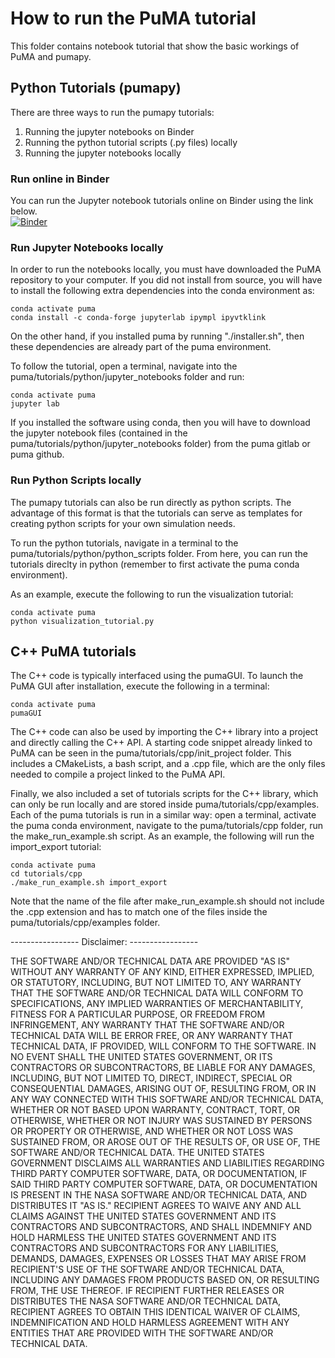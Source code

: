 # How to run the PuMA tutorial
This folder contains notebook tutorial that show the basic workings of PuMA and pumapy. 

## Python Tutorials (pumapy)
There are three ways to run the pumapy tutorials: 
1. Running the jupyter notebooks on Binder
1. Running the python tutorial scripts (.py files) locally
1. Running the jupyter notebooks locally


### Run online in Binder
You can run the Jupyter notebook tutorials online on Binder using the link below.  
[![Binder](https://mybinder.org/badge_logo.svg)](https://mybinder.org/v2/gh/fsemerar/puma-tutorials/main)


### Run Jupyter Notebooks locally
In order to run the notebooks locally, you must have downloaded the PuMA repository to your computer. 
If you did not install from source, you will have to install the following extra dependencies into the conda environment as: 

    conda activate puma
    conda install -c conda-forge jupyterlab ipympl ipyvtklink

On the other hand, if you installed puma by running "./installer.sh", then these dependencies are already part of the puma environment. 

To follow the tutorial, open a terminal, navigate into the puma/tutorials/python/jupyter_notebooks folder and run:

    conda activate puma
    jupyter lab
    
If you installed the software using conda, then you will have to download the jupyter notebook files
(contained in the puma/tutorials/python/jupyter_notebooks folder) from the puma gitlab or puma github. 


### Run Python Scripts locally
The pumapy tutorials can also be run directly as python scripts. The advantage of this format is that the tutorials can 
serve as templates for creating python scripts for your own simulation needs. 

To run the python tutorials, navigate in a terminal to the puma/tutorials/python/python_scripts folder. 
From here, you can run the tutorials direclty in python (remember to first activate the puma conda environment). 

As an example, execute the following to run the visualization tutorial: 

    conda activate puma
    python visualization_tutorial.py


## C++ PuMA tutorials
The C++ code is typically interfaced using the pumaGUI. To launch the PuMA GUI after installation, 
execute the following in a terminal: 

    conda activate puma
    pumaGUI
    
The C++ code can also be used by importing the C++ library into a project and directly calling the C++ API. 
A starting code snippet already linked to PuMA can be seen in the puma/tutorials/cpp/init_project folder. 
This includes a CMakeLists, a bash script, and a .cpp file, which are the only files needed to compile a project 
linked to the PuMA API. 

Finally, we also included a set of tutorials scripts for the C++ library, which can only be run locally and 
are stored inside puma/tutorials/cpp/examples.
Each of the puma tutorials is run in a similar way: open a terminal, activate the puma conda environment, navigate 
to the puma/tutorials/cpp folder, run the make_run_example.sh script. 
As an example, the following will run the import_export tutorial: 

    conda activate puma
    cd tutorials/cpp
    ./make_run_example.sh import_export

Note that the name of the file after make_run_example.sh should not include the .cpp extension and has to match one of 
the files inside the puma/tutorials/cpp/examples folder.


----------------- Disclaimer: -----------------

THE SOFTWARE AND/OR TECHNICAL DATA ARE PROVIDED "AS IS" WITHOUT ANY WARRANTY OF ANY KIND, EITHER EXPRESSED, IMPLIED, OR STATUTORY, INCLUDING, BUT NOT LIMITED TO, ANY WARRANTY THAT THE SOFTWARE AND/OR TECHNICAL DATA WILL CONFORM TO  SPECIFICATIONS, ANY IMPLIED WARRANTIES OF MERCHANTABILITY, FITNESS FOR A PARTICULAR PURPOSE, OR FREEDOM FROM  INFRINGEMENT, ANY WARRANTY THAT THE SOFTWARE AND/OR TECHNICAL DATA WILL BE ERROR FREE, OR ANY WARRANTY THAT  TECHNICAL DATA, IF PROVIDED, WILL CONFORM TO THE SOFTWARE.  IN NO EVENT SHALL THE UNITED STATES GOVERNMENT, OR ITS  CONTRACTORS OR SUBCONTRACTORS, BE LIABLE FOR ANY DAMAGES, INCLUDING, BUT NOT LIMITED TO, DIRECT, INDIRECT, SPECIAL OR  CONSEQUENTIAL DAMAGES, ARISING OUT OF, RESULTING FROM, OR IN ANY WAY CONNECTED WITH THIS SOFTWARE AND/OR TECHNICAL DATA, WHETHER OR NOT BASED UPON WARRANTY, CONTRACT, TORT, OR OTHERWISE, WHETHER OR NOT INJURY WAS SUSTAINED BY PERSONS OR  PROPERTY OR OTHERWISE, AND WHETHER OR NOT LOSS WAS SUSTAINED FROM, OR AROSE OUT OF THE RESULTS OF, OR USE OF, THE SOFTWARE AND/OR TECHNICAL DATA.
THE UNITED STATES GOVERNMENT DISCLAIMS ALL WARRANTIES AND LIABILITIES REGARDING THIRD PARTY COMPUTER SOFTWARE,  DATA, OR DOCUMENTATION, IF  SAID THIRD PARTY COMPUTER SOFTWARE, DATA, OR DOCUMENTATION IS PRESENT IN THE NASA SOFTWARE  AND/OR TECHNICAL DATA, AND DISTRIBUTES IT "AS IS."
RECIPIENT AGREES TO WAIVE ANY AND ALL CLAIMS AGAINST THE UNITED STATES GOVERNMENT AND ITS CONTRACTORS AND  SUBCONTRACTORS, AND SHALL INDEMNIFY AND HOLD HARMLESS THE UNITED STATES GOVERNMENT AND ITS CONTRACTORS AND  SUBCONTRACTORS FOR ANY LIABILITIES, DEMANDS, DAMAGES, EXPENSES OR LOSSES THAT MAY ARISE FROM RECIPIENT'S USE OF THE SOFTWARE AND/OR TECHNICAL DATA, INCLUDING ANY DAMAGES FROM PRODUCTS BASED ON, OR RESULTING FROM, THE USE THEREOF.
IF RECIPIENT FURTHER RELEASES OR DISTRIBUTES THE NASA SOFTWARE AND/OR TECHNICAL DATA, RECIPIENT AGREES TO OBTAIN THIS IDENTICAL WAIVER OF CLAIMS, INDEMNIFICATION AND HOLD HARMLESS AGREEMENT WITH ANY ENTITIES THAT ARE PROVIDED WITH THE SOFTWARE  AND/OR TECHNICAL DATA.

